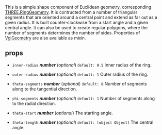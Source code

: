 This is a simple shape component of Euclidean geometry, corresponding [THREE.RingGeometry](https://threejs.org/docs/index.html#api/geometries/RingGeometry). It is contructed from a number of triangular segments that are oriented around a central point and extend as far out as a given radius. It is built counter-clockwise from a start angle and a given central angle. It can also be used to create regular polygons, where the number of segments determines the number of sides. Properties of [VglGeometry](vgl-geometry) are also available as mixin. 



## props 
- `inner-radius` ***number*** (*optional*) `default: 0.5` 
Inner radius of the ring. 

- `outer-radius` ***number*** (*optional*) `default: 1` 
Outer radius of the ring. 

- `theta-segments` ***number*** (*optional*) `default: 8` 
Number of segments along to the tangential direction. 

- `phi-segments` ***number*** (*optional*) `default: 1` 
Number of segments along to the radial direction. 

- `theta-start` ***number*** (*optional*) 
The starting angle. 

- `theta-length` ***number*** (*optional*) `default: [object Object]` 
The central angle. 



